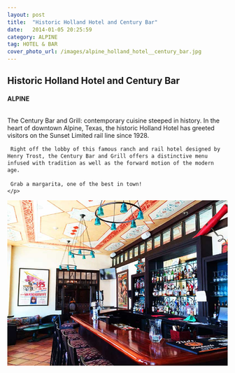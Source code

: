 ```yaml
---
layout: post
title:  "Historic Holland Hotel and Century Bar"
date:   2014-01-05 20:25:59
category: ALPINE
tag: HOTEL & BAR
cover_photo_url: /images/alpine_holland_hotel__century_bar.jpg
---
```


<div class="section-title">
	<h2>Historic Holland Hotel and Century Bar</h2>
  	<h4>ALPINE</h4>
  	<div class="divider-border"></div>
</div> 
<div class="column small-6">
	<p>The Century Bar and Grill: contemporary cuisine steeped in history. In the heart of downtown Alpine, Texas, the historic Holland Hotel has greeted visitors on the Sunset Limited rail line since 1928. 

	 Right off the lobby of this famous ranch and rail hotel designed by Henry Trost, the Century Bar and Grill offers a distinctive menu infused with tradition as well as the forward motion of the modern age.

	 Grab a margarita, one of the best in town!
	</p>
<div class="column small-6">
    <img src="/images/alpine_holland_hotel__century_bar.jpg">
</div>   

